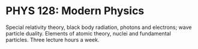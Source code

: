 # PHYS 128: Modern Physics

Special relativity theory, black body radiation, photons and electrons; wave particle duality. Elements of atomic theory, nuclei and fundamental particles. Three lecture hours a week.